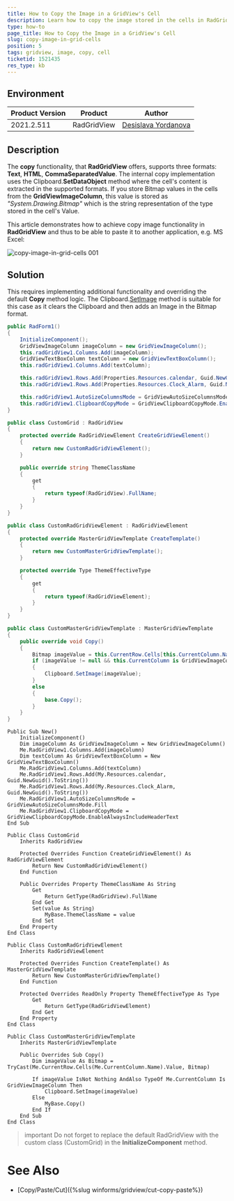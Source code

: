 ```yaml
---
title: How to Copy the Image in a GridView's Cell
description: Learn how to copy the image stored in the cells in RadGridView
type: how-to
page_title: How to Copy the Image in a GridView's Cell 
slug: copy-image-in-grid-cells
position: 5
tags: gridview, image, copy, cell
ticketid: 1521435
res_type: kb
---
```



## Environment
|Product Version|Product|Author|
|----|----|----|
|2021.2.511|RadGridView|[Desislava Yordanova](https://www.telerik.com/blogs/author/desislava-yordanova)|

## Description

The **copy** functionality, that **RadGridView** offers, supports three formats: **Text**, **HTML**, **CommaSeparatedValue**.
The internal copy implementation uses the Clipboard.**SetDataObject** method where the cell's content is extracted in the supported formats. If you store Bitmap values in the cells from the **GridViewImageColumn**, this value is stored as *"System.Drawing.Bitmap"* which is the string representation of the type stored in the cell's Value.

This article demonstrates how to achieve copy image functionality in **RadGridView** and thus to be able to paste it to another application, e.g. MS Excel: 
 
![copy-image-in-grid-cells 001](images/copy-image-in-grid-cells001.gif)

## Solution

This requires implementing additional functionality and overriding the default **Copy** method logic. The Clipboard.[SetImage](https://docs.microsoft.com/en-us/dotnet/api/system.windows.forms.clipboard.setimage?view=net-5.0) method is suitable for this case as it clears the Clipboard and then adds an Image in the Bitmap format.

````C#
public RadForm1()
{
    InitializeComponent();
    GridViewImageColumn imageColumn = new GridViewImageColumn();
    this.radGridView1.Columns.Add(imageColumn);
    GridViewTextBoxColumn textColumn = new GridViewTextBoxColumn();
    this.radGridView1.Columns.Add(textColumn);

    this.radGridView1.Rows.Add(Properties.Resources.calendar, Guid.NewGuid().ToString());
    this.radGridView1.Rows.Add(Properties.Resources.Clock_Alarm, Guid.NewGuid().ToString());

    this.radGridView1.AutoSizeColumnsMode = GridViewAutoSizeColumnsMode.Fill;
    this.radGridView1.ClipboardCopyMode = GridViewClipboardCopyMode.EnableAlwaysIncludeHeaderText;
}

public class CustomGrid : RadGridView
{
    protected override RadGridViewElement CreateGridViewElement()
    {
        return new CustomRadGridViewElement();
    }

    public override string ThemeClassName
    {
        get
        {
            return typeof(RadGridView).FullName;
        }
    }
}

public class CustomRadGridViewElement : RadGridViewElement
{
    protected override MasterGridViewTemplate CreateTemplate()
    {
        return new CustomMasterGridViewTemplate();
    }

    protected override Type ThemeEffectiveType
    {
        get
        {
            return typeof(RadGridViewElement);
        }
    }
}

public class CustomMasterGridViewTemplate : MasterGridViewTemplate
{
    public override void Copy()
    {
        Bitmap imageValue = this.CurrentRow.Cells[this.CurrentColumn.Name].Value as Bitmap;
        if (imageValue != null && this.CurrentColumn is GridViewImageColumn)
        {
            Clipboard.SetImage(imageValue);
        }
        else
        {
            base.Copy();
        }
    }
}   

````
````VB.NET
Public Sub New()
    InitializeComponent()
    Dim imageColumn As GridViewImageColumn = New GridViewImageColumn()
    Me.RadGridView1.Columns.Add(imageColumn)
    Dim textColumn As GridViewTextBoxColumn = New GridViewTextBoxColumn()
    Me.RadGridView1.Columns.Add(textColumn)
    Me.RadGridView1.Rows.Add(My.Resources.calendar, Guid.NewGuid().ToString())
    Me.RadGridView1.Rows.Add(My.Resources.Clock_Alarm, Guid.NewGuid().ToString())
    Me.RadGridView1.AutoSizeColumnsMode = GridViewAutoSizeColumnsMode.Fill
    Me.RadGridView1.ClipboardCopyMode = GridViewClipboardCopyMode.EnableAlwaysIncludeHeaderText
End Sub

Public Class CustomGrid
    Inherits RadGridView

    Protected Overrides Function CreateGridViewElement() As RadGridViewElement
        Return New CustomRadGridViewElement()
    End Function

    Public Overrides Property ThemeClassName As String
        Get
            Return GetType(RadGridView).FullName
        End Get
        Set(value As String)
            MyBase.ThemeClassName = value
        End Set
    End Property
End Class

Public Class CustomRadGridViewElement
    Inherits RadGridViewElement

    Protected Overrides Function CreateTemplate() As MasterGridViewTemplate
        Return New CustomMasterGridViewTemplate()
    End Function

    Protected Overrides ReadOnly Property ThemeEffectiveType As Type
        Get
            Return GetType(RadGridViewElement)
        End Get
    End Property
End Class

Public Class CustomMasterGridViewTemplate
    Inherits MasterGridViewTemplate

    Public Overrides Sub Copy()
        Dim imageValue As Bitmap = TryCast(Me.CurrentRow.Cells(Me.CurrentColumn.Name).Value, Bitmap)

        If imageValue IsNot Nothing AndAlso TypeOf Me.CurrentColumn Is GridViewImageColumn Then
            Clipboard.SetImage(imageValue)
        Else
            MyBase.Copy()
        End If
    End Sub
End Class

````

>important Do not forget to replace the default RadGridView with the custom class (CustomGrid) in the **InitializeComponent** method.

# See Also

* [Copy/Paste/Cut]({%slug winforms/gridview/cut-copy-paste%})


